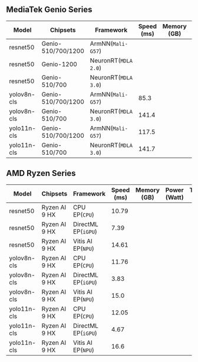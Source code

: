 ## MediaTek Genio Series

  | Model   |     Chipsets          |    Framework                |    Speed (ms) |   Memory (GB) |  Power (Watt) |     Temp (°C)    |
  |---------|-----------------------|-----------------------------|---------------|---------------|---------------|------------------|
  | resnet50  |  Genio-510/700/1200         | ArmNN(`Mali-G57`)       |         |           |               |                  |
  | resnet50  |  Genio-1200                 | NeuronRT(`MDLA 2.0`)        |         |           |               |                  |
  | resnet50  |  Genio-510/700              | NeuronRT(`MDLA 3.0`)        |         |           |               |                  |
  | yolov8n-cls  |  Genio-510/700/1200      | ArmNN(`Mali-G57`)       | 85.3    |           |               |                  |
  | yolov8n-cls  |  Genio-510/700           | NeuronRT(`MDLA 3.0`)        | 141.4   |           |               |                  |
  | yolo11n-cls  |  Genio-510/700/1200      | ArmNN(`Mali-G57`)       | 117.5   |           |               |                  |
  | yolo11n-cls  |  Genio-510/700           | NeuronRT(`MDLA 3.0`)        | 141.7   |           |               |                  |

  ## AMD Ryzen Series

  | Model   |     Chipsets      |    Framework         |    Speed (ms) |   Memory (GB) |  Power (Watt) |     Temp (°C)    |
  |---------|-------------------|----------------------|---------------|---------------|---------------|------------------|
  | resnet50  |  Ryzen AI 9 HX   | CPU EP(`CPU`)             |  10.79        |               |               |                  |
  | resnet50  |  Ryzen AI 9 HX   | DirectML EP(`iGPU`)       |  7.39         |               |               |                  |
  | resnet50  |  Ryzen AI 9 HX   | Vitis AI EP(`NPU`)        |  14.61        |               |               |                  |
  | yolov8n-cls  |  Ryzen AI 9 HX   | CPU EP(`CPU`)             |  11.76        |               |               |                  |
  | yolov8n-cls  |  Ryzen AI 9 HX   | DirectML EP(`iGPU`)       |  3.83         |               |               |                  |
  | yolov8n-cls  |  Ryzen AI 9 HX   | Vitis AI EP(`NPU`)        |  15.0         |               |               |                  |
  | yolo11n-cls  |  Ryzen AI 9 HX   | CPU EP(`CPU`)             |  12.05        |               |               |                  |
  | yolo11n-cls  |  Ryzen AI 9 HX   | DirectML EP(`iGPU`)       |  4.67         |               |               |                  |
  | yolo11n-cls  |  Ryzen AI 9 HX   | Vitis AI EP(`NPU`)        |  16.6         |               |               |                  |
